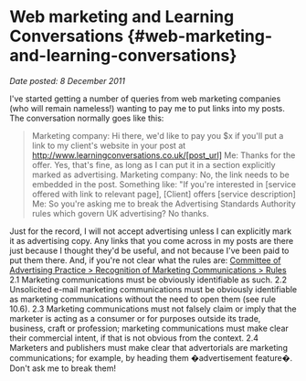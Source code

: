 # Web marketing and Learning Conversations {#web-marketing-and-learning-conversations}

_Date posted: 8 December 2011_

I've started getting a number of queries from web marketing companies (who will remain nameless!) wanting to pay me to put links into my posts. The conversation normally goes like this:

> Marketing company: Hi there, we'd like to pay you $x if you'll put a link to my client's website in your post at http://www.learningconversations.co.uk/[post_url] Me: Thanks for the offer. Yes, that's fine, as long as I can put it in a section explicitly marked as advertising. Marketing company: No, the link needs to be embedded in the post. Something like: "If you're interested in [service offered with link to relevant page], [Client] offers [service description] Me: So you're asking me to break the Advertising Standards Authority rules which govern UK advertising? No thanks.

Just for the record, I will not accept advertising unless I can explicitly mark it as advertising copy. Any links that you come across in my posts are there just because I thought they'd be useful, and not because I've been paid to put them there. And, if you're not clear what the rules are: [Committee of Advertising Practice > Recognition of Marketing Communications > Rules](http://www.cap.org.uk/The-Codes/CAP-Code/CAP-Code-Item.aspx?q=CAP+Code+new_General+Sections_02+Recognition+of+marketing+communications_Rules#c48) 2.1 Marketing communications must be obviously identifiable as such. 2.2 Unsolicited e-mail marketing communications must be obviously identifiable as marketing communications without the need to open them (see rule 10.6). 2.3 Marketing communications must not falsely claim or imply that the marketer is acting as a consumer or for purposes outside its trade, business, craft or profession; marketing communications must make clear their commercial intent, if that is not obvious from the context. 2.4 Marketers and publishers must make clear that advertorials are marketing communications; for example, by heading them �advertisement feature�. Don't ask me to break them!